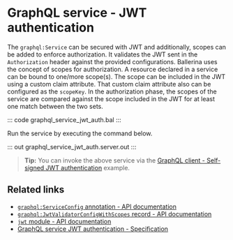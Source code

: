 # GraphQL service - JWT authentication

The `graphql:Service` can be secured with JWT and additionally, scopes can be added to enforce authorization. It validates the JWT sent in the `Authorization` header against the provided configurations. Ballerina uses the concept of scopes for authorization. A resource declared in a service can be bound to one/more scope(s). The scope can be included in the JWT using a custom claim attribute. That custom claim attribute also can be configured as the `scopeKey`. In the authorization phase, the scopes of the service are compared against the scope included in the JWT for at least one match between the two sets.

::: code graphql_service_jwt_auth.bal :::

Run the service by executing the command below.

::: out graphql_service_jwt_auth.server.out :::

>**Tip:** You can invoke the above service via the [GraphQL client - Self-signed JWT authentication](/learn/by-example/graphql-client-security-self-signed-jwt-authentication/) example.

## Related links
- [`graphql:ServiceConfig` annotation - API documentation](https://lib.ballerina.io/ballerina/graphql/latest#ServiceConfig)
- [`graphql:JwtValidatorConfigWithScopes` record - API documentation](https://lib.ballerina.io/ballerina/graphql/latest#JwtValidatorConfigWithScopes)
- [`jwt` module - API documentation](https://lib.ballerina.io/ballerina/jwt/latest/)
- [GraphQL service JWT authentication - Specification](/spec/graphql/#12113-jwt-authentication)
